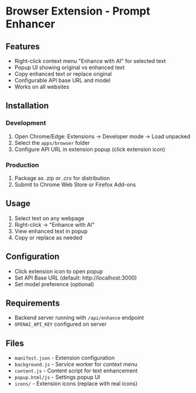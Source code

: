 # Browser Extension - Prompt Enhancer

## Features
- Right-click context menu "Enhance with AI" for selected text
- Popup UI showing original vs enhanced text
- Copy enhanced text or replace original
- Configurable API base URL and model
- Works on all websites

## Installation

### Development
1. Open Chrome/Edge: Extensions → Developer mode → Load unpacked
2. Select the `apps/browser` folder
3. Configure API URL in extension popup (click extension icon)

### Production
1. Package as .zip or .crx for distribution
2. Submit to Chrome Web Store or Firefox Add-ons

## Usage
1. Select text on any webpage
2. Right-click → "Enhance with AI"
3. View enhanced text in popup
4. Copy or replace as needed

## Configuration
- Click extension icon to open popup
- Set API Base URL (default: http://localhost:3000)
- Set model preference (optional)

## Requirements
- Backend server running with `/api/enhance` endpoint
- `OPENAI_API_KEY` configured on server

## Files
- `manifest.json` - Extension configuration
- `background.js` - Service worker for context menu
- `content.js` - Content script for text enhancement
- `popup.html/js` - Settings popup UI
- `icons/` - Extension icons (replace with real icons)

